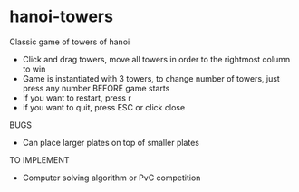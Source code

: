 # hanoi-towers

Classic game of towers of hanoi
* Click and drag towers, move all towers in order to the rightmost column to win
* Game is instantiated with 3 towers, to change number of towers, just press any number BEFORE game starts
* If you want to restart, press r
* if you want to quit, press ESC or click close

BUGS
* Can place larger plates on top of smaller plates

TO IMPLEMENT
* Computer solving algorithm or PvC competition